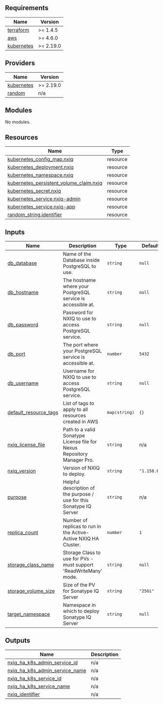 ## Requirements

| Name | Version |
|------|---------|
| <a name="requirement_terraform"></a> [terraform](#requirement\_terraform) | >= 1.4.5 |
| <a name="requirement_aws"></a> [aws](#requirement\_aws) | >= 4.6.0 |
| <a name="requirement_kubernetes"></a> [kubernetes](#requirement\_kubernetes) | >= 2.19.0 |

## Providers

| Name | Version |
|------|---------|
| <a name="provider_kubernetes"></a> [kubernetes](#provider\_kubernetes) | >= 2.19.0 |
| <a name="provider_random"></a> [random](#provider\_random) | n/a |

## Modules

No modules.

## Resources

| Name | Type |
|------|------|
| [kubernetes_config_map.nxiq](https://registry.terraform.io/providers/hashicorp/kubernetes/latest/docs/resources/config_map) | resource |
| [kubernetes_deployment.nxiq](https://registry.terraform.io/providers/hashicorp/kubernetes/latest/docs/resources/deployment) | resource |
| [kubernetes_namespace.nxiq](https://registry.terraform.io/providers/hashicorp/kubernetes/latest/docs/resources/namespace) | resource |
| [kubernetes_persistent_volume_claim.nxiq](https://registry.terraform.io/providers/hashicorp/kubernetes/latest/docs/resources/persistent_volume_claim) | resource |
| [kubernetes_secret.nxiq](https://registry.terraform.io/providers/hashicorp/kubernetes/latest/docs/resources/secret) | resource |
| [kubernetes_service.nxiq-admin](https://registry.terraform.io/providers/hashicorp/kubernetes/latest/docs/resources/service) | resource |
| [kubernetes_service.nxiq-app](https://registry.terraform.io/providers/hashicorp/kubernetes/latest/docs/resources/service) | resource |
| [random_string.identifier](https://registry.terraform.io/providers/hashicorp/random/latest/docs/resources/string) | resource |

## Inputs

| Name | Description | Type | Default | Required |
|------|-------------|------|---------|:--------:|
| <a name="input_db_database"></a> [db\_database](#input\_db\_database) | Name of the Database inside PostgreSQL to use. | `string` | `null` | no |
| <a name="input_db_hostname"></a> [db\_hostname](#input\_db\_hostname) | The hostname where your PostgreSQL service is accessible at. | `string` | `null` | no |
| <a name="input_db_password"></a> [db\_password](#input\_db\_password) | Password for NXIQ to use to access PostgreSQL service. | `string` | `null` | no |
| <a name="input_db_port"></a> [db\_port](#input\_db\_port) | The port where your PostgreSQL service is accessible at. | `number` | `5432` | no |
| <a name="input_db_username"></a> [db\_username](#input\_db\_username) | Username for NXIQ to use to access PostgreSQL service. | `string` | `null` | no |
| <a name="input_default_resource_tags"></a> [default\_resource\_tags](#input\_default\_resource\_tags) | List of tags to apply to all resources created in AWS | `map(string)` | `{}` | no |
| <a name="input_nxiq_license_file"></a> [nxiq\_license\_file](#input\_nxiq\_license\_file) | Path to a valid Sonatype License file for Nexus Repository Manager Pro. | `string` | n/a | yes |
| <a name="input_nxiq_version"></a> [nxiq\_version](#input\_nxiq\_version) | Version of NXIQ to deploy. | `string` | `"1.158.0"` | no |
| <a name="input_purpose"></a> [purpose](#input\_purpose) | Helpful description of the purpose / use for this Sonatype IQ Server | `string` | n/a | yes |
| <a name="input_replica_count"></a> [replica\_count](#input\_replica\_count) | Number of replicas to run in the Active-Active NXIQ HA Cluster. | `number` | `1` | no |
| <a name="input_storage_class_name"></a> [storage\_class\_name](#input\_storage\_class\_name) | Storage Class to use for PVs - must support 'ReadWriteMany' mode. | `string` | `null` | no |
| <a name="input_storage_volume_size"></a> [storage\_volume\_size](#input\_storage\_volume\_size) | Size of the PV for Sonatype IQ Server | `string` | `"25Gi"` | no |
| <a name="input_target_namespace"></a> [target\_namespace](#input\_target\_namespace) | Namespace in which to deploy Sonatype IQ Server | `string` | `null` | no |

## Outputs

| Name | Description |
|------|-------------|
| <a name="output_nxiq_ha_k8s_admin_service_id"></a> [nxiq\_ha\_k8s\_admin\_service\_id](#output\_nxiq\_ha\_k8s\_admin\_service\_id) | n/a |
| <a name="output_nxiq_ha_k8s_admin_service_name"></a> [nxiq\_ha\_k8s\_admin\_service\_name](#output\_nxiq\_ha\_k8s\_admin\_service\_name) | n/a |
| <a name="output_nxiq_ha_k8s_service_id"></a> [nxiq\_ha\_k8s\_service\_id](#output\_nxiq\_ha\_k8s\_service\_id) | n/a |
| <a name="output_nxiq_ha_k8s_service_name"></a> [nxiq\_ha\_k8s\_service\_name](#output\_nxiq\_ha\_k8s\_service\_name) | n/a |
| <a name="output_nxiq_identifier"></a> [nxiq\_identifier](#output\_nxiq\_identifier) | n/a |
